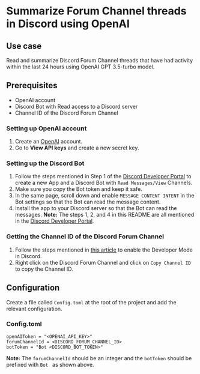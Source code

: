# Summarize Forum Channel threads in Discord using OpenAI

## Use case
Read and summarize Discord Forum Channel threads that have had activity within the last 24 hours using OpenAI GPT 3.5-turbo model.

## Prerequisites
* OpenAI account
* Discord Bot with Read access to a Discord server
* Channel ID of the Discord Forum Channel

### Setting up OpenAI account
1. Create an [OpenAI](https://platform.openai.com/) account.
2. Go to **View API keys** and create a new secret key.

### Setting up the Discord Bot
1. Follow the steps mentioned in Step 1 of the [Discord Developer Portal](https://discord.com/developers/docs/getting-started#step-1-creating-an-app) to create a new App and a Discord Bot with `Read Messages/View` Channels.
2. Make sure you copy the Bot token and keep it safe.
3. In the same page, scroll down and enable `MESSAGE CONTENT INTENT` in the Bot settings so that the Bot can read the message content.
4. Install the app to your Discord server so that the Bot can read the messages.
**Note:** The steps 1, 2, and 4 in this README are all mentioned in the [Discord Developer Portal](https://discord.com/developers/docs/getting-started#step-1-creating-an-app).

### Getting the Channel ID of the Discord Forum Channel
1. Follow the steps mentioned in [this article](https://support.discord.com/hc/en-us/articles/206346498-Where-can-I-find-my-User-Server-Message-ID-) to enable the Developer Mode in Discord.
2. Right click on the Discord Forum Channel and click on `Copy Channel ID` to copy the Channel ID.

## Configuration
Create a file called `Config.toml` at the root of the project and add the relevant configuration.

### Config.toml
```
openAIToken = "<OPENAI_API_KEY>"
forumChannelId = <DISCORD_FORUM_CHANNEL_ID>
botToken = "Bot <DISCORD_BOT_TOKEN>"
```

**Note:** The `forumChannelId` should be an integer and the `botToken` should be prefixed with `Bot ` as shown above.

